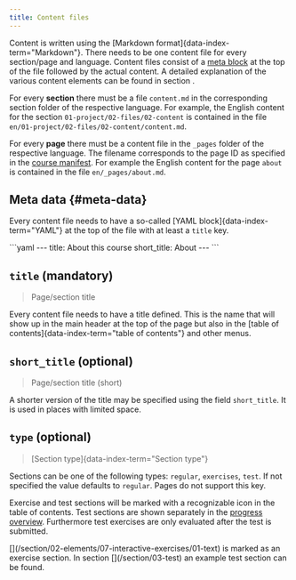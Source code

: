 ```yaml
---
title: Content files
---
```


Content is written using the [Markdown format]{data-index-term="Markdown"}.
There needs to be one content file for every section/page and language. Content
files consist of a [meta block](#meta-data) at the top of the file followed by
the actual content. A detailed explanation of the various content elements can
be found in section [](/section/02-elements).

For every **section** there must be a file `content.md` in the corresponding
section folder of the respective language. For example, the English content for
the section `01-project/02-files/02-content` is contained in the file
`en/01-project/02-files/02-content/content.md`.

For every **page** there must be a content file in the `_pages` folder of the
respective language. The filename corresponds to the page ID as specified in the
[course manifest](/section/01-project/02-files/01-manifest#pages). For example
the English content for the page `about` is contained in the file
`en/_pages/about.md`.

## Meta data {#meta-data}

Every content file needs to have a so-called [YAML
block]{data-index-term="YAML"} at the top of the file with at least a `title`
key.

<Example>
  ```yaml
  ---
  title: About this course
  short_title: About
  ---
  ```
</Example>

## `title` (mandatory)

> Page/section title

Every content file needs to have a title defined. This is the name that will
show up in the main header at the top of the page but also in the [table of
contents]{data-index-term="table of contents"} and other menus.

## `short_title` (optional)

> Page/section title (short)

A shorter version of the title may be specified using the field `short_title`.
It is used in places with limited space.

## `type` (optional)

> [Section type]{data-index-term="Section type"}

Sections can be one of the following types: `regular`, `exercises`, `test`. If
not specified the value defaults to `regular`. Pages do not support this key.

Exercise and test sections will be marked with a recognizable icon in the table
of contents. Test sections are shown separately in the [progress
overview](app:progress). Furthermore test exercises are only evaluated after
the test is submitted.

<Info>
  [](/section/02-elements/07-interactive-exercises/01-text) is marked as an
  exercise section. In section [](/section/03-test) an example test section can
  be found.
</Info>

